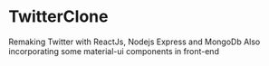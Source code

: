 # TwitterClone
Remaking Twitter with ReactJs, Nodejs Express and MongoDb 
Also incorporating some material-ui components in front-end
